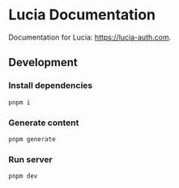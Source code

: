 # Lucia Documentation

Documentation for Lucia: https://lucia-auth.com.

## Development

### Install dependencies

```
pnpm i
```

### Generate content

```
pnpm generate
```

### Run server

```
pnpm dev
```
